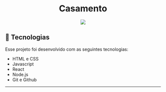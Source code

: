 <h1 align="center"> Casamento </h1>

<p align="center"> <img src="./preview/preview.gif"> </p>

## 🚀 Tecnologias

Esse projeto foi desenvolvido com as seguintes tecnologias:

- HTML e CSS
- Javascript
- React
- Node.js
- Git e Github

---